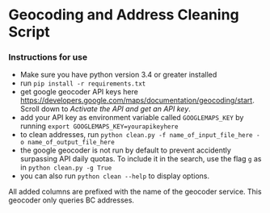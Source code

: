 # Geocoding and Address Cleaning Script

### Instructions for use
- Make sure you have python version 3.4 or greater installed
- run `pip install -r requirements.txt`
- get google geocoder API keys here https://developers.google.com/maps/documentation/geocoding/start.  Scroll down to *Activate the API and get an API key*.
- add your API key as environment variable called `GOOGLEMAPS_KEY` by running `export GOOGLEMAPS_KEY=yourapikeyhere`
- to clean addresses, run `python clean.py -f name_of_input_file_here -o name_of_output_file_here`
- the google geocoder is not run by default to prevent accidently surpassing API daily quotas.  To include it in the search, use the flag `g` as in `python clean.py -g True`
- you can also run `python clean --help` to display options.


All added columns are prefixed with the name of the geocoder service.  This geocoder only queries BC addresses.
